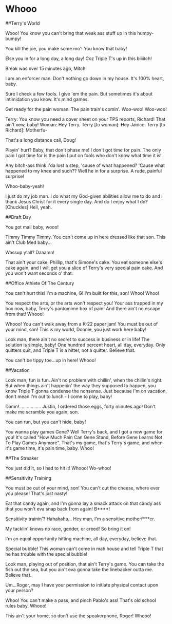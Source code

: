 # Whooo


##Terry's World

Wooo! You know you can't bring that weak ass stuff up in this humpy-bumpy!

You kill the joe, you make some mo'! You know that baby!

Else you in for a long day, a long day! Coz Triple T's up in this biiiitch!

Break was over 15 minutes ago, Mitch!

I am an enforcer man. Don't nothing go down in my house. It's 100% heart, baby.

Sure I check a few fools. I give 'em the pain. But sometimes it's about intimidation you know. It's mind games.

Get ready for the pain woman. The pain train's comin'. Woo-woo! Woo-woo!

Terry: You know you need a cover sheet on your TPS reports, Richard! That ain't new, baby!
Woman: Hey Terry.
Terry [to woman]: Hey Janice.
Terry [to Richard]: Motherfu-

That's a long distance call, Doug!

Playin' hurt? Baby, that don't phase me! I don't got time for pain. The only pain I got time for is the pain I put on fools who don't know what time it is!

Any bitch-ass think I'da lost a step, 'cause of what happened? 'Cause what happened to my knee and such?? Well he in for a surprise. A rude, painful surprise!

Whoo-baby-yeah!

I just do my job man. I do what my God-given abilities allow me to do and I thank Jesus Christ for it every single day. And do I enjoy what I do? [Chuckles] Hell, yeah.


##Draft Day

You got mail baby, wooo!

Timmy Timmy Timmy. You can't come up in here dressed like that son. This ain't Club Med baby...

Wassup y'all? Daaamn!

That ain't your cake, Phillip, that's Simone's cake. You eat someone else's cake again, and I will get you a slice of Terry's very special pain cake. And you won't want seconds o' that.


##Office Athlete Of The Century

You can't hurt this! I'm a machine, G! I'm built for this, son! Whoo! Whoo!

You respect the arts, or the arts won't respect you! Your ass trapped in my box now, baby, Terry's pantomime box of pain! And there ain't no escape from that! Whooo!

Whooo! You can't walk away from a K-22 paper jam! You must be out of your mind, son! This is my world, Donnie, you just work here baby!

Look man, there ain't no secret to success in business or in life! The solution is simple, baby! One hundred percent heart, all day, everyday. Only quitters quit, and Triple T is a hitter, not a quitter. Believe that.

You can't be tippy toe...up in here! Whooo!


##Vacation

Look man, fun is fun. Ain't no problem with chillin', when the chillin's right. But when things ain't happenin' the way they supposed to happen, you know Triple T gonna condense the nonsense. Just because I'm on vacation, don't mean I'm out to lunch - I come to play, baby!

Damn!................. Justin, I ordered those eggs, forty minutes ago! Don't make me scramble you again, son.

You can run, but you can't hide, baby!

You wanna play games Gene? Well Terry's back, and I got a new game for you! It's called "How Much Pain Can Gene Stand, Before Gene Learns Not To Play Games Anymore". That's my game, that's Terry's game, and when it's game time, it's pain time, baby. Whoo!


##The Streaker

You just did it, so I had to hit it! Whooo! Wo-whoo!


##Sensitivity Training

You must be out of your mind, son! You can't cut the cheese, where ever you please! That's just nasty!

Eat that candy again, and I'm gonna lay a smack attack on that candy ass that you won't eva snap back from again! B****!

Sensitivity trainin'? Hahahaha... Hey man, I'm a sensitive motherf***er.

My tacklin' knows no race, gender, or creed! So bring it on!

I'm an equal opportunity hitting machine, all day, everyday, believe that.

Special bubble! This woman can't come in mah house and tell Triple T that he has trouble with the special bubble!

Look man, playing out of position, that ain't Terry's game. You can take the fish out the sea, but you ain't eva gonna take the linebacker outta me. Believe that.

Um...Roger, may I have your permission to initiate physical contact upon your person?

Whoo! You can't make a pass, and pinch Pablo's ass! That's old school rules baby. Whooo!

This ain't your home, so don't use the speakerphone, Roger! Whooo!
